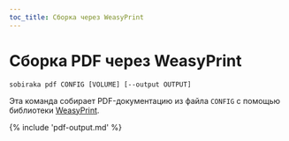 ```yaml
---
toc_title: Сборка через WeasyPrint
---
```


# Сборка PDF через WeasyPrint

```
sobiraka pdf CONFIG [VOLUME] [--output OUTPUT]
```

Эта команда собирает PDF-документацию из файла `CONFIG` с помощью библиотеки [WeasyPrint](https://weasyprint.org/).

{% include 'pdf-output.md' %}
